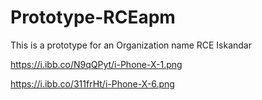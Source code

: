 # Prototype-RCEapm
This is a prototype for an Organization name RCE Iskandar 


https://i.ibb.co/N9qQPyt/i-Phone-X-1.png

https://i.ibb.co/311frHt/i-Phone-X-6.png